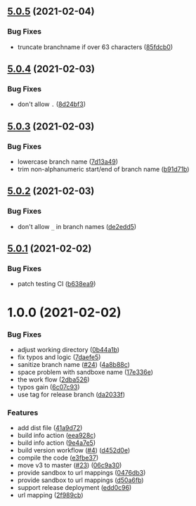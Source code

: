 ## [5.0.5](https://github.com/russel-yang/buildinfo-actions/compare/v5.0.4...v5.0.5) (2021-02-04)


### Bug Fixes

* truncate branchname if over 63 characters ([85fdcb0](https://github.com/russel-yang/buildinfo-actions/commit/85fdcb06c798f045f8d613c74242f08191b3d045))

## [5.0.4](https://github.com/russel-yang/buildinfo-actions/compare/v5.0.3...v5.0.4) (2021-02-03)


### Bug Fixes

* don't allow `.` ([8d24bf3](https://github.com/russel-yang/buildinfo-actions/commit/8d24bf3aead49712cfd25ed212f9ea386a62986e))

## [5.0.3](https://github.com/russel-yang/buildinfo-actions/compare/v5.0.2...v5.0.3) (2021-02-03)


### Bug Fixes

* lowercase branch name ([7d13a49](https://github.com/russel-yang/buildinfo-actions/commit/7d13a492f1d227d1d7be4cb95d3a54a0cbe0a774))
* trim non-alphanumeric start/end of branch name ([b91d71b](https://github.com/russel-yang/buildinfo-actions/commit/b91d71b8b63c58209a2fb751cb533f33f0c9a757))

## [5.0.2](https://github.com/russel-yang/buildinfo-actions/compare/v5.0.1...v5.0.2) (2021-02-03)


### Bug Fixes

* don't allow `_` in branch names ([de2edd5](https://github.com/russel-yang/buildinfo-actions/commit/de2edd5c28a9f786575d592d26ff79300f72dfc0))

## [5.0.1](https://github.com/russel-yang/buildinfo-actions/compare/v5.0.0...v5.0.1) (2021-02-02)


### Bug Fixes

* patch testing CI ([b638ea9](https://github.com/russel-yang/buildinfo-actions/commit/b638ea973fe42f02a471b2bdd3653a5de6909bba))

# 1.0.0 (2021-02-02)


### Bug Fixes

* adjust working directory ([0b44a1b](https://github.com/russel-yang/buildinfo-actions/commit/0b44a1bf8109b9452a7f120177b750e06bfc13fe))
* fix typos and logic ([7daefe5](https://github.com/russel-yang/buildinfo-actions/commit/7daefe5675fb1c36b261642c2f1a2d391e865e9a))
* sanitize branch name ([#24](https://github.com/russel-yang/buildinfo-actions/issues/24)) ([4a8b88c](https://github.com/russel-yang/buildinfo-actions/commit/4a8b88c3b4ba6bc08bc9041167143d87d58dd7e5))
* space problem with sandboxe name ([17e336e](https://github.com/russel-yang/buildinfo-actions/commit/17e336e436c3904cb85a4e51ddea9cf3243ab7b6))
* the work flow ([2dba526](https://github.com/russel-yang/buildinfo-actions/commit/2dba5261d2deae697600d6c68e492993a203309a))
* typos gain ([6c07c93](https://github.com/russel-yang/buildinfo-actions/commit/6c07c93cf37812bb56d321b7205e570320692c57))
* use tag for release branch ([da2033f](https://github.com/russel-yang/buildinfo-actions/commit/da2033f65199a29de8624797d16d4c63449c3171))


### Features

* add dist file ([41a9d72](https://github.com/russel-yang/buildinfo-actions/commit/41a9d720443f8655b2d4fbac3539b90d7a90c0eb))
* build info action ([eea928c](https://github.com/russel-yang/buildinfo-actions/commit/eea928c73a15c934ab2859ef8ca294e0ed9237e9))
* build info action ([9e4a7e5](https://github.com/russel-yang/buildinfo-actions/commit/9e4a7e509454d1f6de389651e3775fea39411922))
* build version workflow ([#4](https://github.com/russel-yang/buildinfo-actions/issues/4)) ([d452d0e](https://github.com/russel-yang/buildinfo-actions/commit/d452d0e11703248ca4206172dd3fb96f6d05e90f))
* compile the code ([e3fbe37](https://github.com/russel-yang/buildinfo-actions/commit/e3fbe37e7d335261260d2f25421ca12055c27f20))
* move v3 to master ([#23](https://github.com/russel-yang/buildinfo-actions/issues/23)) ([06c9a30](https://github.com/russel-yang/buildinfo-actions/commit/06c9a30b53a12a92c11a2eafaf0950af9f343731))
* provide sandbox to url mappings ([0476db3](https://github.com/russel-yang/buildinfo-actions/commit/0476db3b0b7667fcefdb5011ff90337b92494384))
* provide sandbox to url mappings ([d50a6fb](https://github.com/russel-yang/buildinfo-actions/commit/d50a6fbe1c1381b7261edac6234e28905cfd3f47))
* support release deployment ([edd0c96](https://github.com/russel-yang/buildinfo-actions/commit/edd0c96a658a331d69562c5af165a8b8f4b8db59))
* url mapping ([2f989cb](https://github.com/russel-yang/buildinfo-actions/commit/2f989cb826e2407e789811d78ae0cbf1238e1121))

